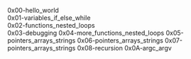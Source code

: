 0x00-hello_world       
0x01-variables_if_else_while  
0x02-functions_nested_loops   
0x03-debugging
0x04-more_functions_nested_loops
0x05-pointers_arrays_strings
0x06-pointers_arrays_strings
0x07-pointers_arrays_strings
0x08-recursion
0x0A-argc_argv
